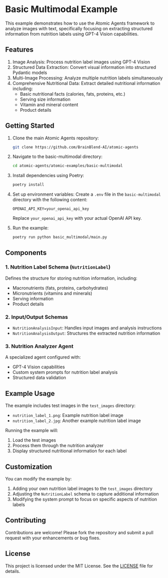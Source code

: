 # Basic Multimodal Example

This example demonstrates how to use the Atomic Agents framework to analyze images with text, specifically focusing on extracting structured information from nutrition labels using GPT-4 Vision capabilities.

## Features

1. Image Analysis: Process nutrition label images using GPT-4 Vision
2. Structured Data Extraction: Convert visual information into structured Pydantic models
3. Multi-Image Processing: Analyze multiple nutrition labels simultaneously
4. Comprehensive Nutritional Data: Extract detailed nutritional information including:
   - Basic nutritional facts (calories, fats, proteins, etc.)
   - Serving size information
   - Vitamin and mineral content
   - Product details

## Getting Started

1. Clone the main Atomic Agents repository:
   ```bash
   git clone https://github.com/BrainBlend-AI/atomic-agents
   ```

2. Navigate to the basic-multimodal directory:
   ```bash
   cd atomic-agents/atomic-examples/basic-multimodal
   ```

3. Install dependencies using Poetry:
   ```bash
   poetry install
   ```

4. Set up environment variables:
   Create a `.env` file in the `basic-multimodal` directory with the following content:
   ```env
   OPENAI_API_KEY=your_openai_api_key
   ```
   Replace `your_openai_api_key` with your actual OpenAI API key.

5. Run the example:
   ```bash
   poetry run python basic_multimodal/main.py
   ```

## Components

### 1. Nutrition Label Schema (`NutritionLabel`)
Defines the structure for storing nutrition information, including:
- Macronutrients (fats, proteins, carbohydrates)
- Micronutrients (vitamins and minerals)
- Serving information
- Product details

### 2. Input/Output Schemas
- `NutritionAnalysisInput`: Handles input images and analysis instructions
- `NutritionAnalysisOutput`: Structures the extracted nutrition information

### 3. Nutrition Analyzer Agent
A specialized agent configured with:
- GPT-4 Vision capabilities
- Custom system prompts for nutrition label analysis
- Structured data validation

## Example Usage

The example includes test images in the `test_images` directory:
- `nutrition_label_1.png`: Example nutrition label image
- `nutrition_label_2.jpg`: Another example nutrition label image

Running the example will:
1. Load the test images
2. Process them through the nutrition analyzer
3. Display structured nutritional information for each label

## Customization

You can modify the example by:
1. Adding your own nutrition label images to the `test_images` directory
2. Adjusting the `NutritionLabel` schema to capture additional information
3. Modifying the system prompt to focus on specific aspects of nutrition labels

## Contributing

Contributions are welcome! Please fork the repository and submit a pull request with your enhancements or bug fixes.

## License

This project is licensed under the MIT License. See the [LICENSE](../../LICENSE) file for details.
